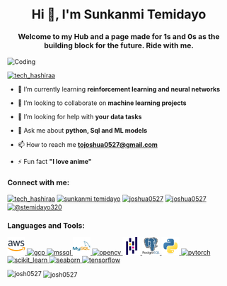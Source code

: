 <h1 align="center">Hi 👋, I'm Sunkanmi  Temidayo</h1>
<h3 align="center">Welcome to my Hub and a page made for 1s and 0s as the building block for the future. Ride with me.</h3>
<img align="center" alt="Coding" width="1080" src="https://miro.medium.com/v2/resize:fit:750/format:webp/1*xNQKHj5vR7w9AcY_bDKYYw.gif">

<p align="left"> <a href="https://twitter.com/tech_hashiraa" target="blank"><img src="https://img.shields.io/twitter/follow/tech_hashiraa?logo=twitter&style=for-the-badge" alt="tech_hashiraa" /></a> </p>

- 🌱 I’m currently learning **reinforcement learning and neural networks**

- 👯 I’m looking to collaborate on **machine learning projects**

- 🤝 I’m looking for help with **your data tasks**
- 💬 Ask me about **python, Sql and ML models**

- 📫 How to reach me **tojoshua0527@gmail.com**

- ⚡ Fun fact **"I love anime"**

<h3 align="left">Connect with me:</h3>
<p align="left">
<a href="https://twitter.com/tech_hashiraa" target="blank"><img align="center" src="https://raw.githubusercontent.com/rahuldkjain/github-profile-readme-generator/master/src/images/icons/Social/twitter.svg" alt="tech_hashiraa" height="30" width="40" /></a>
<a href="https://linkedin.com/in/sunkanmi temidayo" target="blank"><img align="center" src="https://raw.githubusercontent.com/rahuldkjain/github-profile-readme-generator/master/src/images/icons/Social/linked-in-alt.svg" alt="sunkanmi temidayo" height="30" width="40" /></a>
<a href="https://stackoverflow.com/users/joshua0527" target="blank"><img align="center" src="https://raw.githubusercontent.com/rahuldkjain/github-profile-readme-generator/master/src/images/icons/Social/stack-overflow.svg" alt="joshua0527" height="30" width="40" /></a>
<a href="https://kaggle.com/joshua0527" target="blank"><img align="center" src="https://raw.githubusercontent.com/rahuldkjain/github-profile-readme-generator/master/src/images/icons/Social/kaggle.svg" alt="joshua0527" height="30" width="40" /></a>
<a href="https://medium.com/@stemidayo320" target="blank"><img align="center" src="https://raw.githubusercontent.com/rahuldkjain/github-profile-readme-generator/master/src/images/icons/Social/medium.svg" alt="@stemidayo320" height="30" width="40" /></a>
</p>

<h3 align="left">Languages and Tools:</h3>
<p align="left"> <a href="https://aws.amazon.com" target="_blank" rel="noreferrer"> <img src="https://raw.githubusercontent.com/devicons/devicon/master/icons/amazonwebservices/amazonwebservices-original-wordmark.svg" alt="aws" width="40" height="40"/> </a> <a href="https://cloud.google.com" target="_blank" rel="noreferrer"> <img src="https://www.vectorlogo.zone/logos/google_cloud/google_cloud-icon.svg" alt="gcp" width="40" height="40"/> </a> <a href="https://www.microsoft.com/en-us/sql-server" target="_blank" rel="noreferrer"> <img src="https://www.svgrepo.com/show/303229/microsoft-sql-server-logo.svg" alt="mssql" width="40" height="40"/> </a> <a href="https://www.mysql.com/" target="_blank" rel="noreferrer"> <img src="https://raw.githubusercontent.com/devicons/devicon/master/icons/mysql/mysql-original-wordmark.svg" alt="mysql" width="40" height="40"/> </a> <a href="https://opencv.org/" target="_blank" rel="noreferrer"> <img src="https://www.vectorlogo.zone/logos/opencv/opencv-icon.svg" alt="opencv" width="40" height="40"/> </a> <a href="https://pandas.pydata.org/" target="_blank" rel="noreferrer"> <img src="https://raw.githubusercontent.com/devicons/devicon/2ae2a900d2f041da66e950e4d48052658d850630/icons/pandas/pandas-original.svg" alt="pandas" width="40" height="40"/> </a> <a href="https://www.postgresql.org" target="_blank" rel="noreferrer"> <img src="https://raw.githubusercontent.com/devicons/devicon/master/icons/postgresql/postgresql-original-wordmark.svg" alt="postgresql" width="40" height="40"/> </a> <a href="https://www.python.org" target="_blank" rel="noreferrer"> <img src="https://raw.githubusercontent.com/devicons/devicon/master/icons/python/python-original.svg" alt="python" width="40" height="40"/> </a> <a href="https://pytorch.org/" target="_blank" rel="noreferrer"> <img src="https://www.vectorlogo.zone/logos/pytorch/pytorch-icon.svg" alt="pytorch" width="40" height="40"/> </a> <a href="https://scikit-learn.org/" target="_blank" rel="noreferrer"> <img src="https://upload.wikimedia.org/wikipedia/commons/0/05/Scikit_learn_logo_small.svg" alt="scikit_learn" width="40" height="40"/> </a> <a href="https://seaborn.pydata.org/" target="_blank" rel="noreferrer"> <img src="https://seaborn.pydata.org/_images/logo-mark-lightbg.svg" alt="seaborn" width="40" height="40"/> </a> <a href="https://www.tensorflow.org" target="_blank" rel="noreferrer"> <img src="https://www.vectorlogo.zone/logos/tensorflow/tensorflow-icon.svg" alt="tensorflow" width="40" height="40"/> </a> </p>

<p><img align="left" src="https://github-readme-stats.vercel.app/api/top-langs?username=josh0527&show_icons=true&locale=en&layout=compact" alt="josh0527" /></p>

<p>&nbsp;<img align="center" src="https://github-readme-stats.vercel.app/api?username=josh0527&show_icons=true&locale=en" alt="josh0527" /></p>
